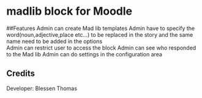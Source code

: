 # madlib block for Moodle

##Features
Admin can create Mad lib templates
Admin have to specify the word(noun,adjective,place etc...) to be replaced in the story and the same name need to be added in the options  
Admin can restrict user to access the block
Admin can see who responded to the Mad lib
Admin can do settings in the configuration area

## Credits

Developer: Blessen Thomas
